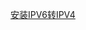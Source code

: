 [安装IPV6转IPV4](https://github.com/jerrychen417/mygit/blob/master/IPV6%20VPS%E5%AE%89%E8%A3%85%E8%8A%82%E7%82%B9.md)
